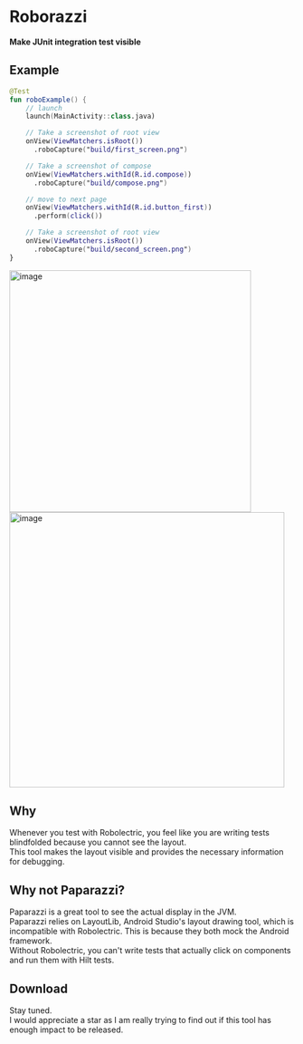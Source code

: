 # Roborazzi

**Make JUnit integration test visible**

## Example

```kotlin
@Test
fun roboExample() {
    // launch
    launch(MainActivity::class.java)

    // Take a screenshot of root view
    onView(ViewMatchers.isRoot())
      .roboCapture("build/first_screen.png")

    // Take a screenshot of compose
    onView(ViewMatchers.withId(R.id.compose))
      .roboCapture("build/compose.png")

    // move to next page
    onView(ViewMatchers.withId(R.id.button_first))
      .perform(click())

    // Take a screenshot of root view
    onView(ViewMatchers.isRoot())
      .roboCapture("build/second_screen.png")
}
```

<img width="427" alt="image" src="https://user-images.githubusercontent.com/1386930/215248852-ef6455af-e3b6-4a3f-b440-158ee77b75d8.png">
<img width="486" alt="image" src="https://user-images.githubusercontent.com/1386930/215248859-03a4f66e-3c42-42d8-863a-4cfbc3090b3f.png">


## Why

Whenever you test with Robolectric, you feel like you are writing tests blindfolded because you cannot see the layout.  
This tool makes the layout visible and provides the necessary information for debugging.

## Why not Paparazzi?

Paparazzi is a great tool to see the actual display in the JVM.  
Paparazzi relies on LayoutLib, Android Studio's layout drawing tool, which is incompatible with Robolectric. This is because they both mock the Android framework.  
Without Robolectric, you can't write tests that actually click on components and run them with Hilt tests.

## Download
Stay tuned.  
I would appreciate a star as I am really trying to find out if this tool has enough impact to be released.
